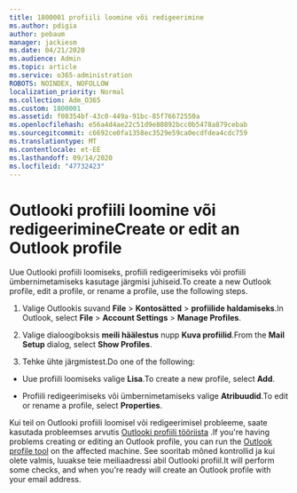 ```yaml
---
title: 1800001 profiili loomine või redigeerimine
ms.author: pdigia
author: pebaum
manager: jackiesm
ms.date: 04/21/2020
ms.audience: Admin
ms.topic: article
ms.service: o365-administration
ROBOTS: NOINDEX, NOFOLLOW
localization_priority: Normal
ms.collection: Adm_O365
ms.custom: 1800001
ms.assetid: f08354bf-43c0-449a-91bc-85f76672550a
ms.openlocfilehash: e56a4d4ae22c51d9e80892bcc0b5478a879cebab
ms.sourcegitcommit: c6692ce0fa1358ec3529e59ca0ecdfdea4cdc759
ms.translationtype: MT
ms.contentlocale: et-EE
ms.lasthandoff: 09/14/2020
ms.locfileid: "47732423"
---
```

# <a name="create-or-edit-an-outlook-profile"></a><span data-ttu-id="1256c-102">Outlooki profiili loomine või redigeerimine</span><span class="sxs-lookup"><span data-stu-id="1256c-102">Create or edit an Outlook profile</span></span>

<span data-ttu-id="1256c-103">Uue Outlooki profiili loomiseks, profiili redigeerimiseks või profiili ümbernimetamiseks kasutage järgmisi juhiseid.</span><span class="sxs-lookup"><span data-stu-id="1256c-103">To create a new Outlook profile, edit a profile, or rename a profile, use the following steps.</span></span>
  
1. <span data-ttu-id="1256c-104">Valige Outlookis suvand **File** \> **Kontosätted** \> **profiilide haldamiseks**.</span><span class="sxs-lookup"><span data-stu-id="1256c-104">In Outlook, select **File** \> **Account Settings** \> **Manage Profiles**.</span></span>
    
2. <span data-ttu-id="1256c-105">Valige dialoogiboksis **meili häälestus** nupp **Kuva profiilid**.</span><span class="sxs-lookup"><span data-stu-id="1256c-105">From the **Mail Setup** dialog, select **Show Profiles**.</span></span>
    
3. <span data-ttu-id="1256c-106">Tehke ühte järgmistest.</span><span class="sxs-lookup"><span data-stu-id="1256c-106">Do one of the following:</span></span>
    
  - <span data-ttu-id="1256c-107">Uue profiili loomiseks valige **Lisa**.</span><span class="sxs-lookup"><span data-stu-id="1256c-107">To create a new profile, select **Add**.</span></span>
    
  - <span data-ttu-id="1256c-108">Profiili redigeerimiseks või ümbernimetamiseks valige **Atribuudid**.</span><span class="sxs-lookup"><span data-stu-id="1256c-108">To edit or rename a profile, select **Properties**.</span></span>
    
<span data-ttu-id="1256c-109">Kui teil on Outlooki profiili loomisel või redigeerimisel probleeme, saate kasutada probleemses arvutis [Outlooki profiili tööriista](https://aka.ms/SaRA-OutlookSetupProfile) .</span><span class="sxs-lookup"><span data-stu-id="1256c-109">If you're having problems creating or editing an Outlook profile, you can run the [Outlook profile tool](https://aka.ms/SaRA-OutlookSetupProfile) on the affected machine.</span></span> <span data-ttu-id="1256c-110">See sooritab mõned kontrollid ja kui olete valmis, luuakse teie meiliaadressi abil Outlooki profiil.</span><span class="sxs-lookup"><span data-stu-id="1256c-110">It will perform some checks, and when you're ready will create an Outlook profile with your email address.</span></span> 
  

